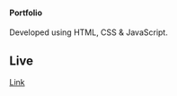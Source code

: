 #### Portfolio

Developed using HTML, CSS & JavaScript.

## Live
[Link](https://henriedwards.netlify.app)
